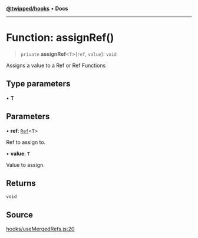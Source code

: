 [**@twipped/hooks**](../../README.md) • **Docs**

***

# Function: assignRef()

> `private` **assignRef**\<`T`\>(`ref`, `value`): `void`

Assigns a value to a Ref or Ref Functions

## Type parameters

• **T**

## Parameters

• **ref**: [`Ref`](../type-aliases/Ref.md)\<`T`\>

Ref to assign to.

• **value**: `T`

Value to assign.

## Returns

`void`

## Source

[hooks/useMergedRefs.js:20](https://github.com/Twipped/hooks/blob/main/hooks/useMergedRefs.js#L20)
